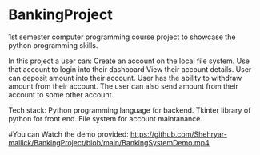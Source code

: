 # BankingProject
1st semester computer programming course project to showcase the python programming skills.

In this project a user can: 
Create an account on the local file system.
Use that account to login into their dashboard
View their account details.
User can deposit amount into their account.
User has the ability to withdraw amount from their account.
The user can also send amount from their account to some other account.

Tech stack:
Python programming language for backend.
Tkinter library of python for front end.
File system for account maintanance.

#You can Watch the demo provided: https://github.com/Shehryar-mallick/BankingProject/blob/main/BankingSystemDemo.mp4
